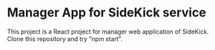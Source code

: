 # Manager App for SideKick service

This project is a React project for manager web application of SideKick.  
Clone this repository and try "npm start".
